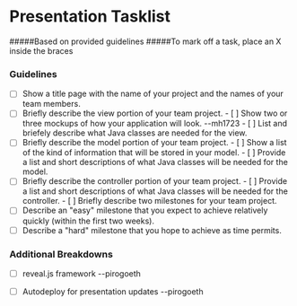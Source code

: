 # Presentation Tasklist

#####Based on provided guidelines
#####To mark off a task, place an X inside the braces

### Guidelines
- [ ] Show a title page with the name of your project and the names of your team members.
- [ ] Briefly describe the view portion of your team project.
      - [ ] Show two or three mockups of how your application will look.  --mh1723
      - [ ] List and briefely describe what Java classes are needed for the view.
- [ ] Briefly describe the model portion of your team project.
      - [ ] Show a list of the kind of information that will be stored in your model.
      - [ ] Provide a list and short descriptions of what Java classes will be needed for the model.
- [ ] Briefly describe the controller portion of your team project.
      - [ ] Provide a list and short descriptions of what Java classes will be needed for the controller.
      - [ ] Briefly describe two milestones for your team project.
- [ ] Describe an "easy" milestone that you expect to achieve relatively quickly (within the first two weeks).
- [ ] Describe a "hard" milestone that you hope to achieve as time permits.

### Additional Breakdowns
- [ ] reveal.js framework --pirogoeth
- [ ] Autodeploy for presentation updates --pirogoeth



